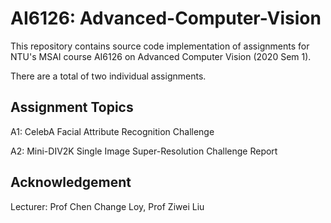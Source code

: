 # AI6126: Advanced-Computer-Vision
This repository contains source code implementation of assignments for NTU's MSAI course AI6126 on Advanced Computer Vision (2020 Sem 1).

There are a total of two individual assignments.

## Assignment Topics

A1: CelebA Facial Attribute Recognition Challenge

A2: Mini-DIV2K Single Image Super-Resolution Challenge Report

## Acknowledgement

Lecturer: Prof Chen Change Loy, Prof Ziwei Liu

